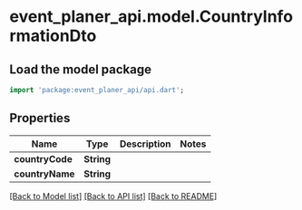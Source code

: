 # event_planer_api.model.CountryInformationDto

## Load the model package
```dart
import 'package:event_planer_api/api.dart';
```

## Properties
Name | Type | Description | Notes
------------ | ------------- | ------------- | -------------
**countryCode** | **String** |  | 
**countryName** | **String** |  | 

[[Back to Model list]](../README.md#documentation-for-models) [[Back to API list]](../README.md#documentation-for-api-endpoints) [[Back to README]](../README.md)


